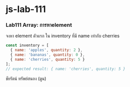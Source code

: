 # js-lab-111
### Lab111 Array: การหาelement
จงหา element ตัวแรก ใน inventory ที่มี name เท่ากับ cherries

```JavaScript
const inventory = [
  { name: 'apples', quantity: 2 },
  { name: 'bananas', quantity: 0 },
  { name: 'cherries', quantity: 5 }
];
// expected result: { name: 'cherries', quantity: 5 }
```
ชัยรัตน์ ทรัพย์สนอง (ตูน)
